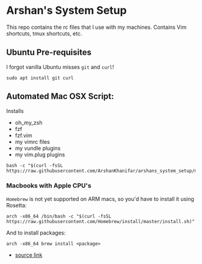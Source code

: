 # Arshan's System Setup
This repo contains the rc files that I use with my machines. Contains Vim shortcuts, tmux shortcuts, etc.

## Ubuntu Pre-requisites
I forgot vanilla Ubuntu misses `git` and `curl`!
```
sudo apt install git curl
```

## Automated Mac OSX Script: 
Installs
* oh_my_zsh
* fzf
* fzf.vim
* my vimrc files
* my vundle plugins
* my vim.plug plugins

```
bash -c "$(curl -fsSL https://raw.githubusercontent.com/ArshanKhanifar/arshans_system_setup/master/system_setup.sh)" 
```

### Macbooks with Apple CPU's
`Homebrew` is not yet supported on ARM macs, so you'd have to install it using Rosetta:
```
arch -x86_64 /bin/bash -c "$(curl -fsSL https://raw.githubusercontent.com/Homebrew/install/master/install.sh)"
```
And to install packages:
```
arch -x86_64 brew install <package>
```
* [source link](https://stackoverflow.com/questions/64882584/how-to-run-the-homebrew-installer-under-rosetta-2-on-m1-macbook)



